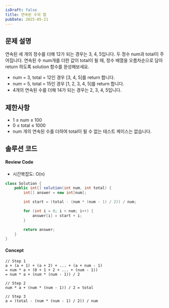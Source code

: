 ```yaml
---
isDraft: false
title: 연속된 수의 합
pubDate: 2025-05-21
---
```


## 문제 설명

연속된 세 개의 정수를 더해 12가 되는 경우는 3, 4, 5입니다.
두 정수 num과 total이 주어집니다.
연속된 수 num개를 더한 값이 total이 될 때, 정수 배열을 오름차순으로 담아 return 하도록 solution 함수를 완성해보세요.

- num = 3, total = 12인 경우 [3, 4, 5]를 return 합니다.
- num = 5, total = 15인 경우 [1, 2, 3, 4, 5]를 return 합니다.
- 4개의 연속된 수를 더해 14가 되는 경우는 2, 3, 4, 5입니다.

## 제한사항

- 1 ≤ num ≤ 100
- 0 ≤ total ≤ 1000
- num 개의 연속된 수를 더하여 total이 될 수 없는 테스트 케이스는 없습니다.

## 솔루션 코드

#### Review Code
- 시간복잡도: O(n)
```java
class Solution {
    public int[] solution(int num, int total) {
        int[] answer = new int[num];

        int start = (total - (num * (num - 1) / 2)) / num;

        for (int i = 0; i < num; i++) {
            answer[i] = start + i;
        }

        return answer;
    }
}
```

#### Concept

```text
// Step 1
a + (a + 1) + (a + 2) + ... + (a + num - 1)
= num * a + (0 + 1 + 2 + ... + (num - 1))
= num * a + (num * (num - 1)) / 2

// Step 2
num * a + (num * (num - 1)) / 2 = total

// Step 3
a = (total - (num * (num - 1) / 2)) / num
```